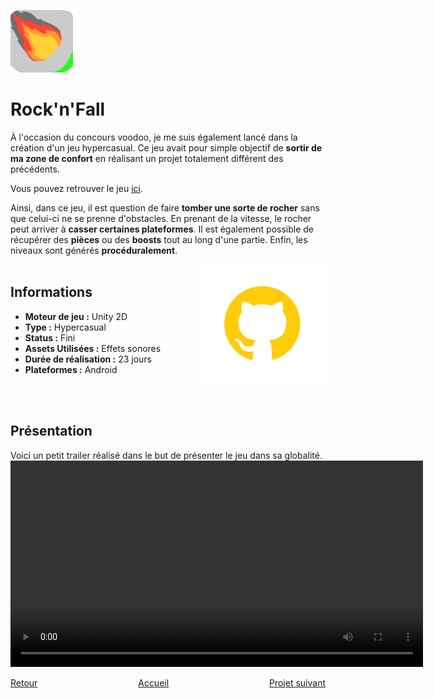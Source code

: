 <a href="https://play.google.com/store/apps/details?id=com.McDown.RocknFall"> <img src="./Images/Rock'n'Fall_1.png" alt="Rock'n'Fall Logo" width="100" height="100"></a>

# Rock'n'Fall

  À l'occasion du concours voodoo, je me suis également lancé dans la création d'un jeu hypercasual. Ce jeu avait pour simple objectif de **sortir de ma zone de confort** en réalisant un projet totalement différent des précédents.

  Vous pouvez retrouver le jeu [ici](https://play.google.com/store/apps/details?id=com.McDown.RocknFall).
  
  Ainsi, dans ce jeu, il est question de faire **tomber une sorte de rocher** sans que celui-ci ne se prenne d'obstacles. En prenant de la vitesse, le rocher peut arriver à **casser certaines plateformes**. Il est également possible de récupérer des **pièces** ou des **boosts** tout au long d'une partie. Enfin, les niveaux sont générés **procéduralement**.
<br><br>

## Informations
<p>
  <a href="https://github.com/Beroud-Dylan/Rock-n-Fall"><img src="./Images/GithubLogo.png" alt="Lien vers Github" width="40%;" style="float: right; margin-top: -80px;"></a>
<ul>
  <li><b>Moteur de jeu :</b> Unity 2D</li>
  <li><b>Type :</b> Hypercasual</li>
  <li><b>Status :</b> Fini</li>
  <li><b>Assets Utilisées :</b> Effets sonores</li>
  <li><b>Durée de réalisation :</b> 23 jours</li>
  <li><b>Plateformes :</b> Android</li>
</ul>
</p>
<br><br>

## Présentation
  Voici un petit trailer réalisé dans le but de présenter le jeu dans sa globalité.
<video width="660" controls>
  <source src="./Videos/TrailerRock'n'Fall.mp4" type="video/mp4">
  Votre navigateur ne supporte pas la lecture de vidéos HTML5.
</video>
<br>

<div style="display: flex; justify-content: space-between;">
    <div><a href="./slacken.html">Retour</a></div>
    <div><a href="./index.html">Accueil</a></div>
    <div><a href="./punkfighter.html">Projet suivant</a></div>
</div>
